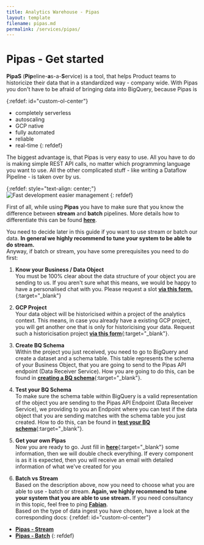 ```yaml
---
title: Analytics Warehouse - Pipas
layout: template
filename: pipas.md
permalink: /services/pipas/
--- 
```

# Pipas - Get started

**PipaS** (**Pip**eline-**a**s-a-**S**ervice) is a tool, that helps Product teams to historicize their data that in a standardized way - company wide. With Pipas you don't have to be afraid of bringing data into BigQuery, because Pipas is

{:refdef: id="custom-ol-center"} 
- completely serverless
- autoscaling
- GCP native
- fully automated
- reliable
- real-time
{: refdef}

The biggest advantage is, that Pipas is very easy to use. All you have to do is making simple REST API calls, no matter which programming language you want to use. All the other complicated stuff - like writing a Dataflow Pipeline - is taken over by us. 

{:refdef: style="text-align: center;"}
![Fast development easier management]({{site.baseurl}}/3-services/pipas/faster-development-easier-management.png)
{: refdef}

First of all, while using **Pipas** you have to make sure that you know the difference between **stream** and **batch** pipelines. More details how to differentiate this can be found [**here**]({{site.baseurl}}/arch-principles-tenet/batch-vs-stream/).

You need to decide later in this guide if you want to use stream or batch our data. **In general we highly recommend to tune your system to be able to do stream.**
<br/>
Anyway, if batch or stream, you have some prerequisites you need to do first:

1. <a class="anchor-style" id="bo-info">**Know your Business / Data Object**</a><br/>
You must be 100% clear about the data structure of your object you are sending to us. If you aren't sure what this means, we would be happy to have a personalised chat with you. Please request a slot [**via this form.**](https://forms.gle/6MMaC1DU68grrGve7){:target="_blank"}

2. <a class="anchor-style" id="get-gcp-project">**GCP Project**</a><br/>
Your data object will be historicised within a project of the analytics context. This means, in case you already have a existing GCP project, you will get another one that is only for historicising your data. Request such a historicisation project [**via this form**](https://forms.gle/RgeJxk2qNexRcnY89){:target="_blank"}.


3. <a class="anchor-style" id="create-bq-schema">**Create BQ Schema**</a><br/>
Within the project you just received, you need to go to BigQuery and create a dataset and a schema table. This table represents the schema of your Business Object, that you are going to send to the Pipas API endpoint (Data Receiver Service). How you are going to do this, can be found in [**creating a BQ schema**]({{site.baseurl}}/services/pipas/stream/create-bq-schema/){:target="_blank"}. 

4. <a class="anchor-style" id="test-bq-schema">**Test your BQ Schema**</a><br/>
To make sure the schema table within BigQuery is a valid representation of the object you are sending to the Pipas API Endpoint (Data Receiver Service), we providing to you an Endpoint where you can test if the data object that you are sending matches with the schema table you just created. How to do this,  can be found in [**test your BQ schema**]({{site.baseurl}}/services/pipas/stream/test-bq-schema/){:target="_blank"}.

5. <a class="anchor-style" id="get-pipas">**Get your own Pipas**</a><br/>
Now you are ready to go. Just fill in [**here**](https://forms.gle/aqMAffUZVa3yj2aT8){:target="_blank"} some information, then we will double check everything. If every component is as it is expected, then you will receive an email with detailed information of what we've created for you

6. <a class="anchor-style" id="batch-vs-stream">**Batch vs Stream**</a><br/>
Based on the description above, now you need to choose what you are able to use - batch or stream. **Again, we highly recommend to tune your system that you are able to use stream.** If you need consultancy in this topic, feel free to ping [**Fabian**](mailto:seitzf@mediamarktsaturn.com).<br/>
Based on the type of data ingest you have chosen, have a look at the corresponding docs:
{:refdef: id="custom-ol-center"} 
- [**Pipas - Stream**]({{site.baseurl}}/services/pipas/stream/)
- [**Pipas - Batch**]({{site.baseurl}}/services/pipas/batch/)
{: refdef}